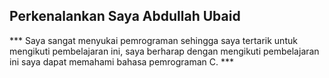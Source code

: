 ## Perkenalankan Saya Abdullah Ubaid

*** Saya sangat menyukai pemrograman sehingga saya tertarik untuk mengikuti pembelajaran ini, saya berharap dengan mengikuti pembelajaran ini saya dapat memahami bahasa pemrograman C. ***

